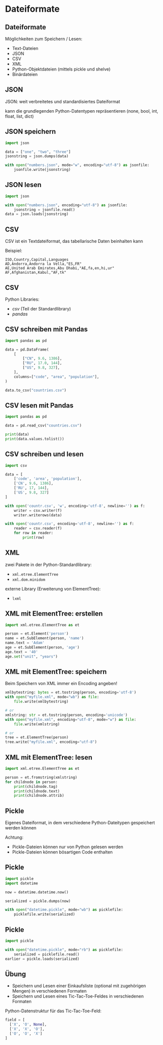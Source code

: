 # Dateiformate

## Dateiformate

Möglichkeiten zum Speichern / Lesen:

- Text-Dateien
- JSON
- CSV
- XML
- Python-Objektdateien (mittels pickle und shelve)
- Binärdateien

## JSON

JSON: weit verbreitetes und standardisiertes Dateiformat

kann die grundlegenden Python-Datentypen repräsentieren (none, bool, int, float, list, dict)

## JSON speichern

```py
import json

data = ["one", "two", "three"]
jsonstring = json.dumps(data)

with open("numbers.json", mode="w", encoding="utf-8") as jsonfile:
    jsonfile.write(jsonstring)
```

## JSON lesen

```py
import json

with open("numbers.json", encoding="utf-8") as jsonfile:
    jsonstring = jsonfile.read()
data = json.loads(jsonstring)
```

## CSV

CSV ist ein Textdateiformat, das tabellarische Daten beinhalten kann

Beispiel:

```csv
ISO,Country,Capital,Languages
AD,Andorra,Andorra la Vella,"ES,FR"
AE,United Arab Emirates,Abu Dhabi,"AE,fa,en,hi,ur"
AF,Afghanistan,Kabul,"AF,tk"
```

## CSV

Python Libraries:

- _csv_ (Teil der Standardlibrary)
- _pandas_

## CSV schreiben mit Pandas

```py
import pandas as pd

data = pd.DataFrame(
    [
        ["CN", 9.6, 1386],
        ["RU", 17.0, 144],
        ["US", 9.8, 327],
    ],
    columns=["code", "area", "population"],
)

data.to_csv("countries.csv")
```

## CSV lesen mit Pandas

```py
import pandas as pd

data = pd.read_csv("countries.csv")

print(data)
print(data.values.tolist())
```

## CSV schreiben und lesen

```py
import csv

data = [
    ['code', 'area', 'population'],
    ['CN', 9.6, 1386],
    ['RU', 17, 144],
    ['US', 9.8, 327]
]

with open('countr.csv', 'w', encoding='utf-8', newline='') as f:
    writer = csv.writer(f)
    writer.writerows(data)

with open('countr.csv', encoding='utf-8', newline='') as f:
    reader = csv.reader(f)
    for row in reader:
        print(row)
```

## XML

zwei Pakete in der Python-Standardlibrary:

- `xml.etree.ElementTree`
- `xml.dom.minidom`

externe Library (Erweiterung von ElementTree):

- `lxml`

## XML mit ElementTree: erstellen

```py
import xml.etree.ElementTree as et

person = et.Element('person')
name = et.SubElement(person, 'name')
name.text = 'Adam'
age = et.SubElement(person, 'age')
age.text = '40'
age.set("unit", "years")
```

## XML mit ElementTree: speichern

Beim Speichern von XML immer ein Encoding angeben!

```py
xmlbytestring: bytes = et.tostring(person, encoding='utf-8')
with open("myfile.xml", mode="wb") as file:
    file.write(xmlbytestring)

# or
xmlstring: str = et.tostring(person, encoding='unicode')
with open("myfile.xml", encoding="utf-8", mode="w") as file:
    file.write(xmlstring)

# or
tree = et.ElementTree(person)
tree.write("myfile.xml", encoding="utf-8")
```

## XML mit ElementTree: lesen

```py
import xml.etree.ElementTree as et

person = et.fromstring(xmlstring)
for childnode in person:
    print(childnode.tag)
    print(childnode.text)
    print(childnode.attrib)
```

## Pickle

Eigenes Dateiformat, in dem verschiedene Python-Dateitypen gespeichert werden können

Achtung:

- Pickle-Dateien können nur von Python gelesen werden
- Pickle-Dateien können bösartigen Code enthalten

## Pickle

```py
import pickle
import datetime

now = datetime.datetime.now()

serialized = pickle.dumps(now)

with open("datetime.pickle", mode="wb") as picklefile:
    picklefile.write(serialized)
```

## Pickle

```py
import pickle

with open("datetime.pickle", mode="rb") as picklefile:
    serialized = picklefile.read()
earlier = pickle.loads(serialized)
```

## Übung

- Speichern und Lesen einer Einkaufsliste (optional mit zugehörigen Mengen) in verschiedenen Formaten
- Speichern und Lesen eines Tic-Tac-Toe-Feldes in verschiedenen Formaten

Python-Datenstruktur für das Tic-Tac-Toe-Feld:

```py
field = [
  ['X', 'O', None],
  ['X', 'X', 'O'],
  ['O', 'O', 'X']
]
```
